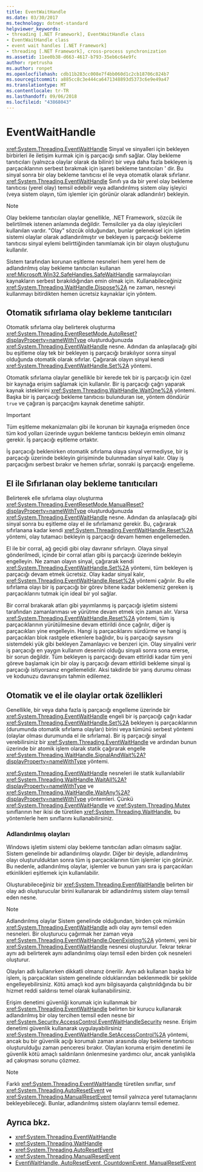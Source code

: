 ```yaml
---
title: EventWaitHandle
ms.date: 03/30/2017
ms.technology: dotnet-standard
helpviewer_keywords:
- threading [.NET Framework], EventWaitHandle class
- EventWaitHandle class
- event wait handles [.NET Framework]
- threading [.NET Framework], cross-process synchronization
ms.assetid: 11ee0b38-d663-4617-b793-35eb6c64e9fc
author: rpetrusha
ms.author: ronpet
ms.openlocfilehash: cdb11b283cc008e7f4bb060d1c2cb18706c824b7
ms.sourcegitcommit: a885cc8c3e444ca6471348893d5373c6e9e49a47
ms.translationtype: MT
ms.contentlocale: tr-TR
ms.lasthandoff: 09/06/2018
ms.locfileid: "43868043"
---
```

# <a name="eventwaithandle"></a>EventWaitHandle
<xref:System.Threading.EventWaitHandle> Sinyal ve sinyalleri için bekleyen birbirleri ile iletişim kurmak için iş parçacığı sınıfı sağlar. Olay bekleme tanıtıcıları (yalnızca olaylar olarak da bilinir) bir veya daha fazla bekleyen iş parçacıklarının serbest bırakmak için işareti bekleme tanıtıcıları ' dir. Bu sinyal sonra bir olay bekleme tanıtıcısı el ile veya otomatik olarak sıfırlanır. <xref:System.Threading.EventWaitHandle> Sınıfı ya da bir yerel olay bekleme tanıtıcısı (yerel olay) temsil edebilir veya adlandırılmış sistem olay işleyici (veya sistem olayın, tüm işlemler için görünür olarak adlandırılır) bekleyin.  
  
> [!NOTE]
>  Olay bekleme tanıtıcıları olaylar genellikle, .NET Framework, sözcük ile belirtilmek istenen anlamında değildir. Temsilciler ya da olay işleyicileri kullanılan vardır. "Olay" sözcük olduğundan, bunlar geleneksel için işletim sistemi olaylar olarak adlandırılmıştır ve bekleyen iş parçacığı bekleme tanıtıcısı sinyal eylemi belirttiğinden tanımlamak için bir olayın oluştuğunu kullanılır.  
  
 Sistem tarafından korunan eşitleme nesneleri hem yerel hem de adlandırılmış olay bekleme tanıtıcıları kullanan <xref:Microsoft.Win32.SafeHandles.SafeWaitHandle> sarmalayıcıları kaynakların serbest bırakıldığından emin olmak için. Kullanabileceğiniz <xref:System.Threading.WaitHandle.Dispose%2A> ne zaman, nesneyi kullanmayı bitirdikten hemen ücretsiz kaynaklar için yöntem.  
  
## <a name="event-wait-handles-that-reset-automatically"></a>Otomatik sıfırlama olay bekleme tanıtıcıları  
 Otomatik sıfırlama olay belirterek oluşturma <xref:System.Threading.EventResetMode.AutoReset?displayProperty=nameWithType> oluşturduğunuzda <xref:System.Threading.EventWaitHandle> nesne. Adından da anlaşılacağı gibi bu eşitleme olay tek bir bekleyen iş parçacığı bırakılıyor sonra sinyal olduğunda otomatik olarak sıfırlar. Çağırarak olayın sinyal kendi <xref:System.Threading.EventWaitHandle.Set%2A> yöntemi.  
  
 Otomatik sıfırlama olaylar genellikle bir kerede tek bir iş parçacığı için özel bir kaynağa erişim sağlamak için kullanılır. Bir iş parçacığı çağrı yaparak kaynak isteklerini <xref:System.Threading.WaitHandle.WaitOne%2A> yöntemi. Başka bir iş parçacığı bekleme tanıtıcısı bulunduran ise, yöntem döndürür `true` ve çağıran iş parçacığını kaynak denetime sahiptir.  
  
> [!IMPORTANT]
>  Tüm eşitleme mekanizmaları gibi ile korunan bir kaynağa erişmeden önce tüm kod yolları üzerinde uygun bekleme tanıtıcısı bekleyin emin olmanız gerekir. İş parçacığı eşitleme ortaktır.  
  
 İş parçacığı beklenirken otomatik sıfırlama olaya sinyal vermediyse, bir iş parçacığı üzerinde bekleyin girişiminde bulunmadan sinyal kalır. Olay iş parçacığını serbest bırakır ve hemen sıfırlar, sonraki iş parçacığı engelleme.  
  
## <a name="event-wait-handles-that-reset-manually"></a>El ile Sıfırlanan olay bekleme tanıtıcıları  
 Belirterek elle sıfırlama olayı oluşturma <xref:System.Threading.EventResetMode.ManualReset?displayProperty=nameWithType> oluşturduğunuzda <xref:System.Threading.EventWaitHandle> nesne. Adından da anlaşılacağı gibi sinyal sonra bu eşitleme olay el ile sıfırlamanız gerekir. Bu, çağırarak sıfırlanana kadar kendi <xref:System.Threading.EventWaitHandle.Reset%2A> yöntemi, olay tutamacı bekleyin iş parçacığı devam hemen engellemeden.  
  
 El ile bir corral, ağ geçidi gibi olay davranır sıfırlayın. Olaya sinyal gönderilmedi, içinde bir corral atları gibi iş parçacığı üzerinde bekleyin engelleyin. Ne zaman olayın sinyal, çağırarak kendi <xref:System.Threading.EventWaitHandle.Set%2A> yöntemi, tüm bekleyen iş parçacığı devam etmek ücretsiz. Olay kadar sinyal kalır, <xref:System.Threading.EventWaitHandle.Reset%2A> yöntemi çağrılır. Bu elle sıfırlama olayı bir iş parçacığı bir görev bitene kadar beklemeniz gereken iş parçacıklarını tutmak için ideal bir yol sağlar.  
  
 Bir corral bırakarak atları gibi yayımlanmış iş parçacığı işletim sistemi tarafından zamanlanması ve yürütme devam etmek için zaman alır. Varsa <xref:System.Threading.EventWaitHandle.Reset%2A> yöntemi, tüm iş parçacıklarının yürütülmesine devam ettirildi önce çağrılır, diğer iş parçacıkları yine engelleyin. Hangi iş parçacıklarını sürdürme ve hangi iş parçacıkları blok rastgele etkenlere bağlıdır, bu iş parçacığı sayısını sistemdeki yük gibi bekleyen Zamanlayıcı ve benzeri için. Olay sinyalini verir iş parçacığı en yaygın kullanım desenini olduğu sinyali sonra sona ererse, bir sorun değildir. Tüm bekleyen iş parçacığı devam ettirildi kadar tüm yeni göreve başlamak için bir olay iş parçacığı devam ettirildi bekleme sinyal iş parçacığı istiyorsanız engellemelidir. Aksi takdirde bir yarış durumu olması ve kodunuzu davranışını tahmin edilemez.  
  
## <a name="features-common-to-automatic-and-manual-events"></a>Otomatik ve el ile olaylar ortak özellikleri  
 Genellikle, bir veya daha fazla iş parçacığı engelleme üzerinde bir <xref:System.Threading.EventWaitHandle> engeli bir iş parçacığı çağrı kadar <xref:System.Threading.EventWaitHandle.Set%2A> bekleyen iş parçacıklarının (durumunda otomatik sıfırlama olayları) birini veya tümünü serbest yöntemi (olaylar olması durumunda el ile sıfırlama). Bir iş parçacığı sinyal verebilirsiniz bir <xref:System.Threading.EventWaitHandle> ve ardından bunun üzerinde bir atomik işlem olarak statik çağırarak engelle <xref:System.Threading.WaitHandle.SignalAndWait%2A?displayProperty=nameWithType> yöntemi.  
  
 <xref:System.Threading.EventWaitHandle> nesneleri ile statik kullanılabilir <xref:System.Threading.WaitHandle.WaitAll%2A?displayProperty=nameWithType> ve <xref:System.Threading.WaitHandle.WaitAny%2A?displayProperty=nameWithType> yöntemleri. Çünkü <xref:System.Threading.EventWaitHandle> ve <xref:System.Threading.Mutex> sınıflarının her ikisi de türetilen <xref:System.Threading.WaitHandle>, bu yöntemlerle hem sınıflarını kullanabilirsiniz.  
  
### <a name="named-events"></a>Adlandırılmış olayları  
 Windows işletim sistemi olay bekleme tanıtıcıları adları olmasını sağlar. Sistem genelinde bir adlandırılmış olayıdır. Diğer bir deyişle, adlandırılmış olayı oluşturulduktan sonra tüm iş parçacıklarının tüm işlemler için görünür. Bu nedenle, adlandırılmış olaylar, işlemler ve bunun yanı sıra iş parçacıkları etkinlikleri eşitlemek için kullanılabilir.  
  
 Oluşturabileceğiniz bir <xref:System.Threading.EventWaitHandle> belirten bir olay adı oluşturucular birini kullanarak bir adlandırılmış sistem olayı temsil eden nesne.  
  
> [!NOTE]
>  Adlandırılmış olaylar Sistem genelinde olduğundan, birden çok mümkün <xref:System.Threading.EventWaitHandle> adlı olay aynı temsil eden nesneleri. Bir oluşturucu çağırmak her zaman veya <xref:System.Threading.EventWaitHandle.OpenExisting%2A> yöntemi, yeni bir <xref:System.Threading.EventWaitHandle> nesnesi oluşturulur. Tekrar tekrar aynı adı belirterek aynı adlandırılmış olayı temsil eden birden çok nesneleri oluşturur.  
  
 Olayları adlı kullanırken dikkatli olmanız önerilir. Aynı adı kullanan başka bir işlem, iş parçacıkları sistem genelinde olduklarından beklenmedik bir şekilde engelleyebilirsiniz. Kötü amaçlı kod aynı bilgisayarda çalıştırıldığında bu bir hizmet reddi saldırısı temel olarak kullanabilirsiniz.  
  
 Erişim denetimi güvenliği korumak için kullanmak bir <xref:System.Threading.EventWaitHandle> belirten bir kurucu kullanarak adlandırılmış bir olay tercihen temsil eden nesne bir <xref:System.Security.AccessControl.EventWaitHandleSecurity> nesne. Erişim denetimi güvenlik kullanarak uygulayabilirsiniz <xref:System.Threading.EventWaitHandle.SetAccessControl%2A> yöntemi, ancak bu bir güvenlik açığı korumalı zaman arasında olay bekleme tanıtıcısı oluşturulduğu zaman penceresi bırakır. Olayları koruma erişim denetimi ile güvenlik kötü amaçlı saldırıların önlenmesine yardımcı olur, ancak yanlışlıkla ad çakışması sorunu çözmez.  
  
> [!NOTE]
>  Farklı <xref:System.Threading.EventWaitHandle> türetilen sınıflar, sınıf <xref:System.Threading.AutoResetEvent> ve <xref:System.Threading.ManualResetEvent> temsil yalnızca yerel tutamaçlarını bekleyebileceği. Bunlar, adlandırılmış sistem olaylarını temsil edemez.  
  
## <a name="see-also"></a>Ayrıca bkz.

- <xref:System.Threading.EventWaitHandle>  
- <xref:System.Threading.WaitHandle>  
- <xref:System.Threading.AutoResetEvent>  
- <xref:System.Threading.ManualResetEvent>  
- [EventWaitHandle, AutoResetEvent, CountdownEvent, ManualResetEvent](../../../docs/standard/threading/eventwaithandle-autoresetevent-countdownevent-manualresetevent.md)
